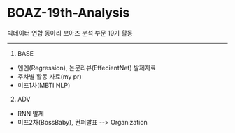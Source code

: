 # BOAZ-19th-Analysis
빅데이터 연합 동아리 보아즈 분석 부문 19기 활동

---
1. BASE
* 멘멘(Regression), 논문리뷰(EffecientNet) 발제자료
* 주차별 활동 자료(my pr)
* 미프1차(MBTI NLP)
2. ADV
* RNN 발제
* 미프2차(BossBaby), 컨퍼발표 --> Organization
